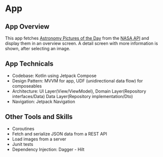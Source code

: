 # App

## App Overview
This app fetches [Astronomy Pictures of the Day](https://apod.nasa.gov/apod) from the 
[NASA API](https://api.nasa.gov) and display them in an overview screen. A detail screen 
with more information is shown, after selecting an image.

## App Technicals
- Codebase: Kotlin using Jetpack Compose
- Design Pattern: MVVM for app, UDF (unidirectional data flow) for composeables
- Architecture: UI Layer(View/ViewModel), Domain Layer(Repository interfaces/Data) Data Layer(Repository implementation/Dto)
- Navigation: Jetpack Navigation

## Other Tools and Skills
- Coroutines
- Fetch and serialize JSON data from a REST API
- Load images from a server
- Junit tests
- Dependency Injection: Dagger - Hilt
